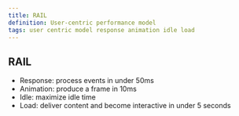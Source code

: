 ```yaml
---
title: RAIL
definition: User-centric performance model
tags: user centric model response animation idle load
---
```


## RAIL
- Response: process events in under 50ms
- Animation: produce a frame in 10ms
- Idle: maximize idle time
- Load: deliver content and become interactive in under 5 seconds
